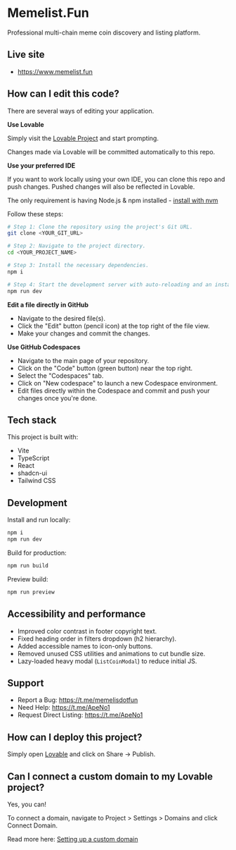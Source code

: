 # Memelist.Fun

Professional multi-chain meme coin discovery and listing platform.

## Live site

- https://www.memelist.fun

## How can I edit this code?

There are several ways of editing your application.

**Use Lovable**

Simply visit the [Lovable Project](https://lovable.dev/projects/58e24265-cbb0-43b5-8f00-51cfb7c10f6d) and start prompting.

Changes made via Lovable will be committed automatically to this repo.

**Use your preferred IDE**

If you want to work locally using your own IDE, you can clone this repo and push changes. Pushed changes will also be reflected in Lovable.

The only requirement is having Node.js & npm installed - [install with nvm](https://github.com/nvm-sh/nvm#installing-and-updating)

Follow these steps:

```sh
# Step 1: Clone the repository using the project's Git URL.
git clone <YOUR_GIT_URL>

# Step 2: Navigate to the project directory.
cd <YOUR_PROJECT_NAME>

# Step 3: Install the necessary dependencies.
npm i

# Step 4: Start the development server with auto-reloading and an instant preview.
npm run dev
```

**Edit a file directly in GitHub**

- Navigate to the desired file(s).
- Click the "Edit" button (pencil icon) at the top right of the file view.
- Make your changes and commit the changes.

**Use GitHub Codespaces**

- Navigate to the main page of your repository.
- Click on the "Code" button (green button) near the top right.
- Select the "Codespaces" tab.
- Click on "New codespace" to launch a new Codespace environment.
- Edit files directly within the Codespace and commit and push your changes once you're done.

## Tech stack

This project is built with:

- Vite
- TypeScript
- React
- shadcn-ui
- Tailwind CSS

## Development

Install and run locally:

```sh
npm i
npm run dev
```

Build for production:

```sh
npm run build
```

Preview build:

```sh
npm run preview
```

## Accessibility and performance

- Improved color contrast in footer copyright text.
- Fixed heading order in filters dropdown (h2 hierarchy).
- Added accessible names to icon-only buttons.
- Removed unused CSS utilities and animations to cut bundle size.
- Lazy-loaded heavy modal (`ListCoinModal`) to reduce initial JS.

## Support

- Report a Bug: https://t.me/memelisdotfun
- Need Help: https://t.me/ApeNo1
- Request Direct Listing: https://t.me/ApeNo1

## How can I deploy this project?

Simply open [Lovable](https://lovable.dev/projects/58e24265-cbb0-43b5-8f00-51cfb7c10f6d) and click on Share -> Publish.

## Can I connect a custom domain to my Lovable project?

Yes, you can!

To connect a domain, navigate to Project > Settings > Domains and click Connect Domain.

Read more here: [Setting up a custom domain](https://docs.lovable.dev/tips-tricks/custom-domain#step-by-step-guide)
